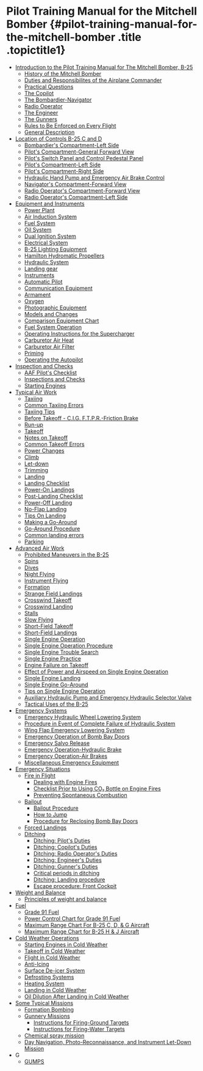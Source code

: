 Pilot Training Manual for the Mitchell Bomber {#pilot-training-manual-for-the-mitchell-bomber .title .topictitle1}
=============================================

-   [Introduction to the Pilot Training Manual for The Mitchell Bomber,
    B-25](mdita/introduction_to_the_pilot_training_manual.md)
    -   [History of the Mitchell
        Bomber](mdita/history_of_the_mitchell_bomber.md)
    -   [Duties and Responsibilites of the Airplane
        Commander](mdita/duties_and_responsibilites_of_the_airplane_commander.md)
    -   [Practical Questions](mdita/practical_questions.md)
    -   [The Copilot](mdita/the_copilot.md)
    -   [The Bombardier-Navigator](mdita/the_bombardier_navigator.md)
    -   [Radio Operator](mdita/radio_operator.md)
    -   [The Engineer](mdita/the_engineer.md)
    -   [The Gunners](mdita/the_gunners.md)
    -   [Rules to Be Enforced on Every
        Flight](mdita/rules_to_be_enforced_on_every_flight.md)
    -   [General Description](mdita/general_description.md)
-   [Location of Controls B-25 C and
    D](mdita/location_of_controls_b_25_c_and_d.md)
    -   [Bombardier\'s Compartment-Left
        Side](mdita/bombardiers_compartment_left_side.md)
    -   [Pilot\'s Compartment-General Forward
        View](mdita/pilots_compartment_general_forward_view.md)
    -   [Pilot\'s Switch Panel and Control Pedestal
        Panel](mdita/pilots_switch_panel_and_control_pedestal_panel.md)
    -   [Pilot\'s Compartment-Left
        Side](mdita/pilots_compartment_left_side.md)
    -   [Pilot\'s Compartment-Right
        Side](mdita/pilots_compartment_right_side.md)
    -   [Hydraulic Hand Pump and Emergency Air Brake
        Control](mdita/hydraulic_hand_pump_and_emergency_air_brake_control.md)
    -   [Navigator\'s Compartment-Forward
        View](mdita/navigators_compartment_forward_view.md)
    -   [Radio Operator\'s Compartment-Forward
        View](mdita/radio_operators_compartment_forward_view.md)
    -   [Radio Operator\'s Compartment-Left
        Side](mdita/radio_operators_compartment_left_side.md)
-   [Equipment and Instruments](mdita/equipment_and_instruments.md)
    -   [Power Plant](mdita/power_plant.md)
    -   [Air Induction System](mdita/air_induction_system.md)
    -   [Fuel System](mdita/fuel_system.md)
    -   [Oil System](mdita/oil_system.md)
    -   [Dual Ignition System](mdita/dual_ignition_system.md)
    -   [Electrical System](mdita/electrical_system.md)
    -   [B-25 Lighting Equipment](mdita/b_25_lighting_equipment.md)
    -   [Hamilton Hydromatic
        Propellers](mdita/hamilton_hydromatic_propellers.md)
    -   [Hydraulic System](mdita/hydraulic_system.md)
    -   [Landing gear](mdita/LandingGear.md)
    -   [Instruments](mdita/instruments.md)
    -   [Automatic Pilot](mdita/automatic_pilot.md)
    -   [Communication Equipment](mdita/communication_equipment.md)
    -   [Armament](mdita/armament.md)
    -   [Oxygen](mdita/oxygen.md)
    -   [Photographic Equipment](mdita/photographic_equipment.md)
    -   [Models and Changes](mdita/models_and_changes.md)
    -   [Comparison Equipment
        Chart](mdita/comparison_equipment_chart.md)
    -   [Fuel System Operation](mdita/fuel_system_operation.md)
    -   [Operating Instructions for the
        Supercharger](mdita/operating_instructions_for_the_supercharger.md)
    -   [Carburetor Air Heat](mdita/carburetor_air_heat.md)
    -   [Carburetor Air Filter](mdita/carburetor_air_filter.md)
    -   [Priming](mdita/priming.md)
    -   [Operating the Autopilot](mdita/operating_the_autopilot.md)
-   [Inspection and Checks](mdita/inspection_and_checks.md)
    -   [AAF Pilot\'s Checklist](mdita/aaf_pilots_checklist.md)
    -   [Inspections and Checks](mdita/inspections_and_checks.md)
    -   [Starting Engines](mdita/starting_engines.md)
-   [Typical Air Work](mdita/typical_air_work.md)
    -   [Taxiing](mdita/taxiing.md)
    -   [Common Taxiing Errors](mdita/common_taxiing_errors.md)
    -   [Taxiing Tips](mdita/taxiing_tips.md)
    -   [Before Takeoff - C.I.G. F.T.P.R.-Friction
        Brake](mdita/before_takeoff_c.i.g.f.t.p.r._friction_brake.md)
    -   [Run-up](mdita/run_up.md)
    -   [Takeoff](mdita/takeoff.md)
    -   [Notes on Takeoff](mdita/notes_on_takeoff.md)
    -   [Common Takeoff Errors](mdita/common_takeoff_errors.md)
    -   [Power Changes](mdita/power_changes.md)
    -   [Climb](mdita/climb.md)
    -   [Let-down](mdita/let_down.md)
    -   [Trimming](mdita/trimming.md)
    -   [Landing](mdita/landing.md)
    -   [Landing Checklist](mdita/landing_checklist.md)
    -   [Power-On Landings](mdita/power_on_landings.md)
    -   [Post-Landing Checklist](mdita/post_landing_checklist.md)
    -   [Power-Off Landing](mdita/power_off_landing.md)
    -   [No-Flap Landing](mdita/no_flap_landing.md)
    -   [Tips On Landing](mdita/tips_on_landing.md)
    -   [Making a Go-Around](mdita/making_a_go_around.md)
    -   [Go-Around Procedure](mdita/go_around_procedure.md)
    -   [Common landing errors](mdita/common_landing_errors.md)
    -   [Parking](mdita/parking.md)
-   [Advanced Air Work](mdita/advanced_air_work.md)
    -   [Prohibited Maneuvers in the
        B-25](mdita/prohibited_maneuvers_in_the_b_25.md)
    -   [Spins](mdita/spins.md)
    -   [Dives](mdita/dives.md)
    -   [Night Flying](mdita/night_flying.md)
    -   [Instrument Flying](mdita/instrument_flying.md)
    -   [Formation](mdita/formation.md)
    -   [Strange Field Landings](mdita/strange_field_landings.md)
    -   [Crosswind Takeoff](mdita/crosswind_takeoff.md)
    -   [Crosswind Landing](mdita/crosswind_landing.md)
    -   [Stalls](mdita/stalls.md)
    -   [Slow Flying](mdita/slow_flying.md)
    -   [Short-Field Takeoff](mdita/short_field_takeoff.md)
    -   [Short-Field Landings](mdita/short_field_landings.md)
    -   [Single Engine Operation](mdita/single_engine_operation.md)
    -   [Single Engine Operation
        Procedure](mdita/single_engine_operation_procedure.md)
    -   [Single Engine Trouble
        Search](mdita/single_engine_trouble_search.md)
    -   [Single Engine Practice](mdita/single_engine_practice.md)
    -   [Engine Failure on
        Takeoff](mdita/engine_failure_on_takeoff.md)
    -   [Effect of Power and Airspeed on Single Engine
        Operation](mdita/effect_of_power_and_airspeed_on_single_engine_operation.md)
    -   [Single Engine Landing](mdita/single_engine_landing.md)
    -   [Single Engine Go-Around](mdita/single_engine_go_around.md)
    -   [Tips on Single Engine
        Operation](mdita/tips_on_single_engine_operation.md)
    -   [Auxiliary Hydraulic Pump and Emergency Hydraulic Selector
        Valve](mdita/auxiliary_hydraulic_pump_and_emergency_hydraulic_selector_valve.md)
    -   [Tactical Uses of the
        B-25](mdita/tactical_uses_of_the_b_25.md)
-   [Emergency Systems](mdita/emergency_systems.md)
    -   [Emergency Hydraulic Wheel Lowering
        System](mdita/emergency_hydraulic_wheel_lowering_system.md)
    -   [Procedure in Event of Complete Failure of Hydraulic
        System](mdita/procedure_in_event_of_complete_failure_of_hydraulic_system.md)
    -   [Wing Flap Emergency Lowering
        System](mdita/wing_flap_emergency_lowering_system.md)
    -   [Emergency Operation of Bomb Bay
        Doors](mdita/emergency_operation_of_bomb_bay_doors.md)
    -   [Emergency Salvo Release](mdita/emergency_salvo_release.md)
    -   [Emergency Operation-Hydraulic
        Brake](mdita/emergency_operation_hydraulic_brake.md)
    -   [Emergency Operation-Air
        Brakes](mdita/emergency_operation_air_brakes.md)
    -   [Miscellaneous Emergency
        Equipment](mdita/miscellaneous_emergency_equipment.md)
-   [Emergency Situations](mdita/emergency_situations.md)
    -   [Fire in Flight](mdita/fire_in_flight.md)
        -   [Dealing with Engine
            Fires](mdita/dealing_with_engine_fires.md)
        -   [Checklist Prior to Using CO₂ Bottle on Engine
            Fires](mdita/checklist_prior_to_using_co2_bottle_on_engine_fires.md)
        -   [Preventing Spontaneous
            Combustion](mdita/preventing_spontaneous_combustion.md)
    -   [Bailout](mdita/bailout.md)
        -   [Bailout Procedure](mdita/bailout_procedure.md)
        -   [How to Jump](mdita/how_to_jump.md)
        -   [Procedure for Reclosing Bomb Bay
            Doors](mdita/procedure_for_reclosing_bomb_bay_doors.md)
    -   [Forced Landings](mdita/forced_landings.md)
    -   [Ditching](mdita/ditching.md)
        -   [Ditching: Pilot\'s
            Duties](mdita/tk_DitchingPilotSDuties.md)
        -   [Ditching: Copilot\'s
            Duties](mdita/DitchingCopilotSDuties.md)
        -   [Ditching: Radio Operator\'s
            Duties](mdita/DitchingRadioOperatorSDuties.md)
        -   [Ditching: Engineer\'s
            Duties](mdita/DitchingEngineerSDuties.md)
        -   [Ditching: Gunner\'s
            Duties](mdita/DitchingGunnerSDuties.md)
        -   [Critical periods in
            ditching](mdita/CriticalPeriodsInDitching.md)
        -   [Ditching: Landing
            procedure](mdita/DitchingLandingProcedure.md)
        -   [Escape procedure: Front
            Cockpit](mdita/DitchingEscapeProcedure.md)
-   [Weight and Balance](mdita/WeightAndBalance.md)
    -   [Principles of weight and
        balance](mdita/PrinciplesOfWeightAndBalance.md)
-   [Fuel](mdita/fuel.md)
    -   [Grade 91 Fuel](mdita/grade_91_fuel.md)
    -   [Power Control Chart for Grade 91
        Fuel](mdita/power_control_chart_for_grade_91_fuel.md)
    -   [Maximum Range Chart For B-25 C, D, & G
        Aircraft](mdita/maximum_range_chart_for_b_25_c_d_and_g_aircraft.md)
    -   [Maximum Range Chart for B-25 H & J
        Aircraft](mdita/maximum_range_chart_for_b_25_h_and_j_aircraft.md)
-   [Cold Weather Operations](mdita/cold_weather_operations.md)
    -   [Starting Engines in Cold
        Weather](mdita/starting_engines_in_cold_weather.md)
    -   [Takeoff in Cold Weather](mdita/takeoff_in_cold_weather.md)
    -   [Flight in Cold Weather](mdita/flight_in_cold_weather.md)
    -   [Anti-Icing](mdita/anti_icing.md)
    -   [Surface De-icer System](mdita/surface_de_icer_system.md)
    -   [Defrosting Systems](mdita/defrosting_systems.md)
    -   [Heating System](mdita/heating_system.md)
    -   [Landing in Cold Weather](mdita/landing_in_cold_weather.md)
    -   [Oil Dilution After Landing in Cold
        Weather](mdita/oil_dilution_after_landing_in_cold_weather.md)
-   [Some Typical Missions](mdita/some_typical_missions.md)
    -   [Formation Bombing](mdita/formation_bombing.md)
    -   [Gunnery Missions](mdita/gunnery_missions.md)
        -   [Instructions for Firing-Ground
            Targets](mdita/instructions_for_firing_ground_targets.md)
        -   [Instructions for Firing-Water
            Targets](mdita/instructions_for_firing_water_targets.md)
    -   [Chemical spray mission](mdita/ChemicalSprayMission.md)
    -   [Day Navigation, Photo-Reconnaissance, and Instrument Let-Down
        Mission](mdita/day_navigation_photo_reconnaissance_and_instrument_let_down_mission.md)
-   G
    -   [GUMPS](gl_GUMPS.md)
